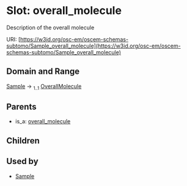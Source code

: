 
# Slot: overall_molecule

Description of the overall molecule

URI: [https://w3id.org/osc-em/oscem-schemas-subtomo/Sample_overall_molecule](https://w3id.org/osc-em/oscem-schemas-subtomo/Sample_overall_molecule)


## Domain and Range

[Sample](Sample.md) &#8594;  <sub>1..1</sub> [OverallMolecule](OverallMolecule.md)

## Parents

 *  is_a: [overall_molecule](overall_molecule.md)

## Children


## Used by

 * [Sample](Sample.md)
